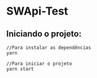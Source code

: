 # SWApi-Test

## Iniciando o projeto:

```
//Para instalar as dependências
yarn

//Para iniciar o projeto
yarn start
```

